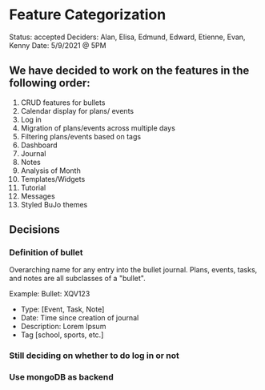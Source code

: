 # Feature Categorization
Status: accepted
Deciders: Alan, Elisa, Edmund, Edward, Etienne, Evan, Kenny
Date: 5/9/2021 @ 5PM

## We have decided to work on the features in the following order:
1. CRUD features for bullets
2. Calendar display for plans/ events
3. Log in
3. Migration of plans/events across multiple days
4. Filtering plans/events based on tags
5. Dashboard
6. Journal
7. Notes
8. Analysis of Month
9. Templates/Widgets
10. Tutorial
11. Messages
12. Styled BuJo themes

## Decisions
### Definition of bullet
Overarching name for any entry into the bullet journal. Plans, events, tasks, and notes are all subclasses of a "bullet".

Example:
Bullet: XQV123
- Type: [Event, Task, Note]
- Date: Time since creation of journal
- Description: Lorem Ipsum
- Tag [school, sports, etc.]

### Still deciding on whether to do log in or not

### Use mongoDB as backend
